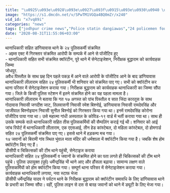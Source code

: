 ```yaml
---
title: "\u0925\u093e\u0928\u093e\u0927\u093f\u0915\u093e\u0930\u0940 \u0938\u0939\u093f\u0924 \u0921\u093e\u0902\u0917\u093f\u092f\u093e\u0935\u093e\u0938 \u0925\u093e\u0928\u0947 \u0915\u0947 \u0968\u096a \u092a\u0941\u0932\u093f\u0938\u0915\u0930\u094d\u092e\u0940 \u0938\u0902\u0915\u094d\u0930\u092e\u093f\u0924"
image: "https://s1.dmcdn.net/v/SPwTM1VGQa4BQ0mZr/x240"
vid_id: "x7vq89i"
categories: "news"
tags: ["jodhpur crime news","Police statin dangiawas","24 policemen found corona positive"]
date: "2020-08-31T11:55:06+03:00"
---
```

थानाधिकारी सहित डांगियावास थाने के २४ पुलिसकर्मी संक्रमित  <br>- आम्र्स एक्ट में गिरफ्तार संक्रमित आरोपी के सम्पर्क में आने से पॉजीटिव हुए  <br>- थानाधिकारी सहित सभी संक्रमित क्वॉरंटीन, पूरे थाने में सेनेटाइजेशन, निरीक्षक बुद्धाराम को कार्यवाहक जिम्मा  <br>जोधपुर.  <br>अवैध पिस्तौल के साथ छह दिन पहले पकड़ में आने वाले आरोपी के पॉजीटिव आने के बाद डांगियावास थानाधिकारी लीलाराम सहित २४ पुलिसकर्मी भी शनिवार को संक्रमित पाए गए। सभी को क्वॉरंटीन कर थाना परिसर में सेनेटाइजेशन कराया गया। निरीक्षक बुद्धाराम को कार्यवाहक थानाधिकारी का जिम्मा सौंपा गया। जिले के किसी पुलिस स्टेशन में इतने संक्रमित होने का यह पहला मामला है।  <br>थानाधिकारी लीलाराम ने बताया कि गत १७ अगस्त को पांच पिस्तौल व सात जिंदा कारतूस के साथ गोदावास निवासी जगदीश जाट, तिलवासनी निवासी रमेश बिश्नोई, डांगियावास निवासी रामदेवसिंह और जाजीवाल बिश्नोइयान निवासी सुनील बिश्नोई को गिरफ्तार किया गया था। इनमें रामदेवसिंह कोरोना पॉजीटिव पाया गया था। उसे महात्मा गांधी अस्पताल के कोविड-१९ वार्ड में भर्ती कराया गया था। साथ ही उसके सम्पर्क वाले थानाधिकारी सहित तीस पुलिसकर्मियों की सैम्पलिंग कराई गई थी। शनिवार को आई जांच रिपोर्ट में थानाधिकारी लीलाराम, एक एएसआई, तीन हेड कांस्टेबल, दो महिला कांस्टेबल, दो होमगार्ड सहित २४ पुलिसकर्मी संक्रमित पाए गए। इससे थाने में हड़कम्प मच गया।  <br>१४ जवानों को बिरामी गांव स्थित भुंवाल माता मंदिर की धर्मशाला में क्वॉरंटीन किया गया है। जबकि शेष होम क्वॉरंटीन किए गए हैं।  <br>डीसीपी व चिकित्सकों की टीम थाने पहुंची, सेनेटाइज कराया  <br>थानाधिकारी सहित २४ पुलिसकर्मी व जवानों के संक्रमित होने का पता लगते ही चिकित्सकों की टीम थाने पहुंचे। पुलिस उपायुक्त (पूर्व) धर्मेन्द्रसिंह भी थाने आए और हौंसला बढ़ाया। सामान्य लक्षण वाले पुलिसकर्मियों को होम क्वॉरंटीन किया गया। सम्पूर्ण थाना परिसर में सेनेटाइजेशन कराया गया।  <br>कार्यवाहक थानाधिकारी लगाया, नया स्टाफ भेजा  <br>डीसीपी धर्मेन्द्रसिंह यादव ने पर्यटन थाने के निरीक्षक बुद्धाराम को क्वॉरंटीन समावधि के लिए डांगियावास थाने के प्रभारी का जिम्मा सौंपा। वहीं, पुलिस लाइन से दस से बारह जवानों को थाने में ड्यूटी के लिए भेजा गया।
